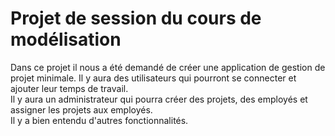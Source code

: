 # Projet de session du cours de modélisation
Dans ce projet il nous a été demandé de créer une application de gestion de projet minimale.
Il y aura des utilisateurs qui pourront se connecter et ajouter leur temps de travail.  
Il y aura un administrateur qui pourra créer des projets, des employés et assigner les projets aux employés.  
Il y a bien entendu d'autres fonctionnalités.  
